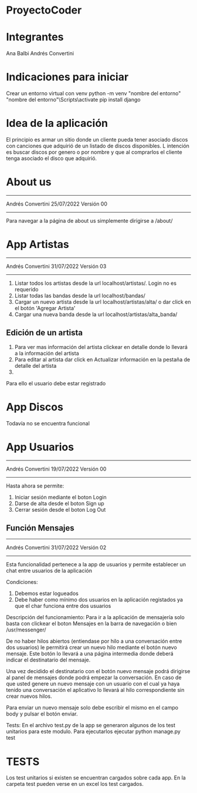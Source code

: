 # ProyectoCoder

# Integrantes
Ana Balbi
Andrés Convertini

# Indicaciones para iniciar
Crear un entorno virtual con venv
python -m venv "nombre del entorno"
"nombre del entorno"\Scripts\activate
pip install django

# Idea de la aplicación
El principio es armar un sitio donde un cliente pueda tener asociado discos con canciones que adquirió de un listado de discos disponibles. L intención es buscar discos por genero o por nombre y que al comprarlos el cliente tenga asociado el disco que adquirió.

# About us
******
Andrés Convertini
25/07/2022
Versión 00
******
Para navegar a la página de about us simplemente dirigirse a /about/

# App Artistas
******
Andrés Convertini
31/07/2022
Versión 03
******

1) Listar todos los artistas desde la url localhost/artistas/. Login no es requerido
2) Listar todas las bandas desde la url localhost/bandas/
2) Cargar un nuevo artista desde la url localhost/artistas/alta/ o dar click en el botón 'Agregar Artista'
3) Cargar una nueva banda desde la url localhost/artistas/alta_banda/

## Edición de un artista
1) Para ver mas información del artista clickear en detalle donde lo llevará a la información del artista
2) Para editar al artista dar click en Actualizar información en la pestaña de detalle del artista
3) 

Para ello el usuario debe estar registrado

# App Discos
Todavía no se encuentra funcional

# App Usuarios
******
Andrés Convertini
19/07/2022
Versión 00
******
Hasta ahora se permite:
1) Iniciar sesión mediante el boton Login
2) Darse de alta desde el boton Sign up
3) Cerrar sesión desde el boton Log Out

## Función Mensajes 

******
Andrés Convertini
31/07/2022
Versión 02
******

Esta funcionalidad pertenece a la app de usuarios y permite establecer un chat entre usuarios de la aplicación

Condiciones:
1) Debemos estar logueados
2) Debe haber como mínimo dos usuarios en la aplicación registados ya que el char funciona entre dos usuarios

Descripción del funcionamiento:
Para ir a la aplicación de mensajería solo basta con clickear el boton Mensajes en la barra de navegación o bien /usr/messenger/

De no haber hilos abiertos (entiendase por hilo a una conversación entre dos usuarios) le permitirá crear un nuevo hilo mediante el botón nuevo mensaje. Este botón lo llevará a una página intermedia donde deberá indicar el destinatario del mensaje.

Una vez decidido el destinatario con el botón nuevo mensaje podrá dirigirse al panel de mensajes donde podrá empezar la conversación. En caso de que usted genere un nuevo mensaje con un usuario con el cual ya haya tenido una conversación el aplicativo lo llevará al hilo correspondiente sin crear nuevos hilos.

Para enviar un nuevo mensaje solo debe escribir el mismo en el campo body y pulsar el botón enviar.

Tests:
En el archivo test.py de la app se generaron algunos de los test unitarios para este modulo. Para ejecutarlos ejecutar python manage.py test


# TESTS
Los test unitarios si existen se encuentran cargados sobre cada app. En la carpeta test pueden verse en un excel los test cargados.



